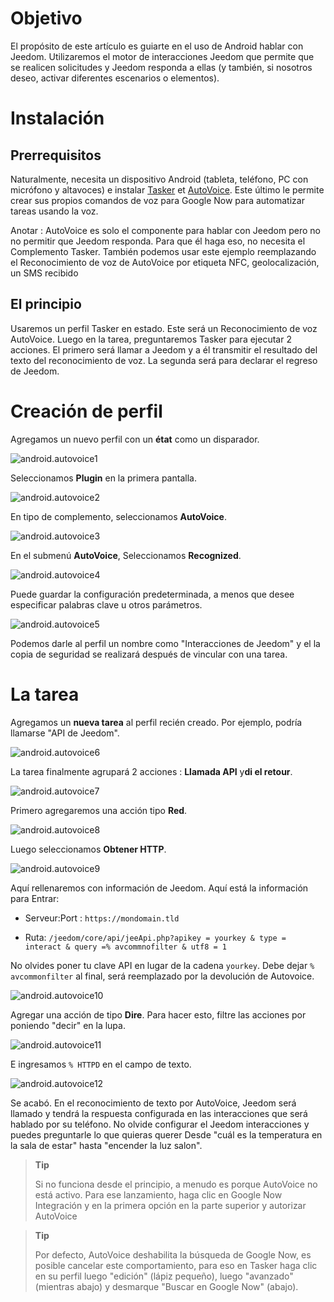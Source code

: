 Objetivo
========

El propósito de este artículo es guiarte en el uso de Android
hablar con Jeedom. Utilizaremos el motor de interacciones Jeedom que
permite que se realicen solicitudes y Jeedom responda a ellas (y también, si nosotros
deseo, activar diferentes escenarios o elementos).

Instalación
============

Prerrequisitos 
-------------

Naturalmente, necesita un dispositivo Android (tableta, teléfono, PC con
micrófono y altavoces) e instalar
[Tasker](https://play.google.com/store/apps/details?id=net.dinglisch.android.taskerm&hl=fr)
et
[AutoVoice](https://play.google.com/store/apps/details?id=com.joaomgcd.autovoice&hl=fr).
Este último le permite crear sus propios comandos de voz para Google Now
para automatizar tareas usando la voz.

Anotar : AutoVoice es solo el componente para hablar con Jeedom pero no
no permitir que Jeedom responda. Para que él haga eso, no necesita el
Complemento Tasker. También podemos usar este ejemplo reemplazando el
Reconocimiento de voz de AutoVoice por etiqueta NFC, geolocalización,
un SMS recibido

El principio 
-----------

Usaremos un perfil Tasker en estado. Este será un
Reconocimiento de voz AutoVoice. Luego en la tarea, preguntaremos
Tasker para ejecutar 2 acciones. El primero será llamar a Jeedom y a él
transmitir el resultado del texto del reconocimiento de voz. La segunda
será para declarar el regreso de Jeedom.

Creación de perfil 
==================

Agregamos un nuevo perfil con un **état** como un disparador.

![android.autovoice1](images/android.autovoice1.png)

Seleccionamos **Plugin** en la primera pantalla.

![android.autovoice2](images/android.autovoice2.png)

En tipo de complemento, seleccionamos **AutoVoice**.

![android.autovoice3](images/android.autovoice3.png)

En el submenú **AutoVoice**, Seleccionamos **Recognized**.

![android.autovoice4](images/android.autovoice4.png)

Puede guardar la configuración predeterminada, a menos que desee
especificar palabras clave u otros parámetros.

![android.autovoice5](images/android.autovoice5.png)

Podemos darle al perfil un nombre como "Interacciones de Jeedom" y el
la copia de seguridad se realizará después de vincular con una tarea.

La tarea 
========

Agregamos un **nueva tarea** al perfil recién creado. Por
ejemplo, podría llamarse "API de Jeedom".

![android.autovoice6](images/android.autovoice6.png)

La tarea finalmente agrupará 2 acciones : **Llamada API** y**di el
retour**.

![android.autovoice7](images/android.autovoice7.png)

Primero agregaremos una acción tipo **Red**.

![android.autovoice8](images/android.autovoice8.png)

Luego seleccionamos **Obtener HTTP**.

![android.autovoice9](images/android.autovoice9.png)

Aquí rellenaremos con información de Jeedom. Aquí está la información para
Entrar:

-   Serveur:Port : `https://mondomain.tld`

-   Ruta:
    `/jeedom/core/api/jeeApi.php?apikey = yourkey & type = interact & query =% avcommnofilter & utf8 = 1`

No olvides poner tu clave API en lugar de la cadena
`yourkey`. Debe dejar `% avcommonfilter` al final, será
reemplazado por la devolución de Autovoice.

![android.autovoice10](images/android.autovoice10.png)

Agregar una acción de tipo **Dire**. Para hacer esto, filtre las acciones por
poniendo "decir" en la lupa.

![android.autovoice11](images/android.autovoice11.png)

E ingresamos `% HTTPD` en el campo de texto.

![android.autovoice12](images/android.autovoice12.png)

Se acabó. En el reconocimiento de texto por AutoVoice, Jeedom será
llamado y tendrá la respuesta configurada en las interacciones que
será hablado por su teléfono. No olvide configurar el
Jeedom interacciones y puedes preguntarle lo que quieras
querer Desde "cuál es la temperatura en la sala de estar" hasta "encender la luz
salon".

> **Tip**
>
> Si no funciona desde el principio, a menudo es porque AutoVoice
> no está activo. Para ese lanzamiento, haga clic en Google Now
> Integración y en la primera opción en la parte superior y autorizar
>AutoVoice

> **Tip**
>
> Por defecto, AutoVoice deshabilita la búsqueda de Google Now, es
> posible cancelar este comportamiento, para eso en Tasker haga clic en
> su perfil luego "edición" (lápiz pequeño), luego "avanzado" (mientras
> abajo) y desmarque "Buscar en Google Now" (abajo).
